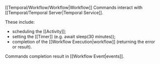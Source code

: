 [[Temporal/Workflow/Workflow|Workflow]] Commands interact with [[Temporal/Temporal Server|Temporal Service]].

These include:
- scheduling the [[Activity]];
- setting the [[Timer]] (e.g. await sleep(30 minutes));
- completion of the [[Workflow Execution|workflow]] (returning the error or result).

Commands completion result in [[Workflow Event|events]].
